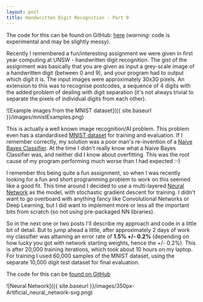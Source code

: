 ```yaml
---
layout: post
title: Handwritten Digit Recognition - Part 0
---
```


The code for this can be found on GitHub: [here](https://github.com/osushkov/handwriting) (*warning:* code is experimental and may be slightly messy).

Recently I remembered a fun/interesting assignment we were given in first year computing at UNSW - handwritten digit recognition. The gist of the assignment was basically that you are given as input a grey-scale image of a handwritten digit (between 0 and 9), and your program had to output which digit it is. The input images were approximately 30x30 pixels. An extension to this was to recognise postcodes, a sequence of 4 digits with the added problem of dealing with digit separation (it's not always trivial to separate the pixels of individual digits from each other).

![Example images from the MNIST dataset]({{ site.baseurl }}/images/mnistExamples.png)

This is actually a well known image recognition/AI problem. This problem even has a standardised [MNIST dataset](http://yann.lecun.com/exdb/mnist/) for training and evaluation. If I remember correctly, my solution was a poor man's re-invention of a [Naive Bayes Classifier](https://en.wikipedia.org/wiki/Naive_Bayes_classifier). At the time I didn't really know what a Naive Bayes Classifier was, and neither did I know about overfitting. This was the root cause of my program performing much worse than I had expected :-)

I remember this being quite a fun assignment, so when I was recently looking for a fun and short programming problem to work on this seemed like a good fit. This time around I decided to use a multi-layered [Neural Network](https://en.wikipedia.org/wiki/Artificial_neural_network) as the model, with stochastic gradient descent for training. I didn't want to go overboard with anything fancy like Convolutional Networks or Deep Learning, but I did want to implement more or less all the important bits from scratch (so not using pre-packaged NN libraries).

So in the next one or two posts I'll describe my approach and code in a little bit of detail. But to jump ahead a little, after approximately 2 days of work my classifier was attaining an error rate of **1.5% +/- 0.2%** (depending on how lucky you got with network starting weights, hence the +/- 0.2%). This is after 20,000 training iterations, which took about 10 hours on my laptop. For training I used 60,000 samples of the MNIST dataset, using the separate 10,000 digit test dataset for final evaluation.

The code for this can be [found on GitHub](https://github.com/osushkov/handwriting)


![Neural Network]({{ site.baseurl }}/images/350px-Artificial_neural_network-svg.png)
